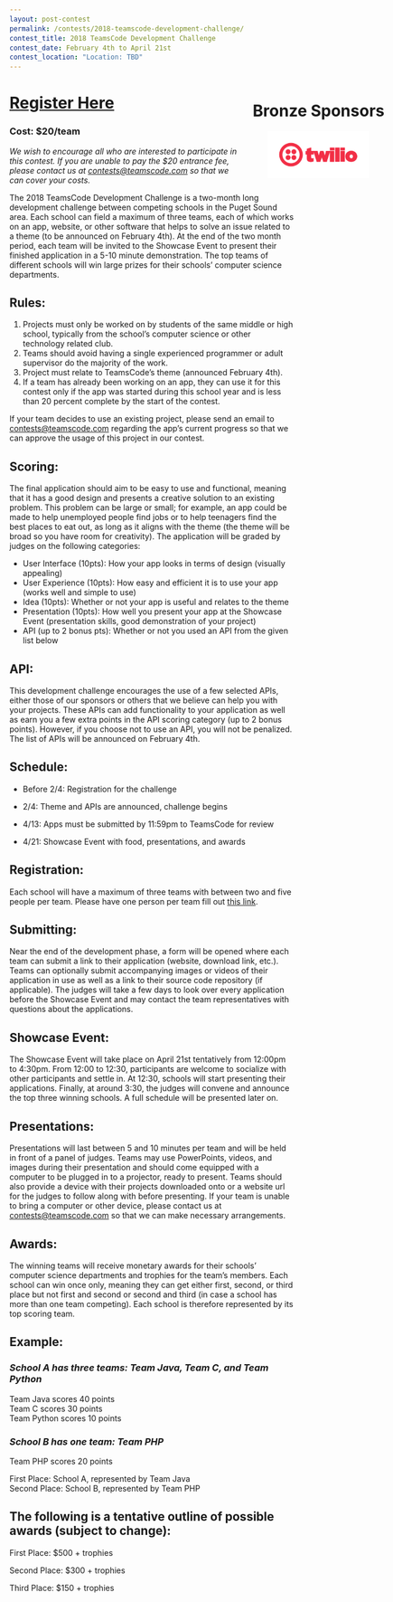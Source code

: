 ```yaml
---
layout: post-contest
permalink: /contests/2018-teamscode-development-challenge/
contest_title: 2018 TeamsCode Development Challenge
contest_date: February 4th to April 21st
contest_location: "Location: TBD"
---
```


<div style="float: right; margin-right: -160px; margin-left: 20px; text-align: center;">
  <h1 style="text-align: left"><b>Bronze Sponsors</b></h1>
  <a href="https://twilio.com"><img src="/assets/images/sponsor_twilio.png" alt="Twilio" style="width:180px;"></a>
</div>

# [Register Here](https://teamscode.typeform.com/to/pqwej3)

### **Cost: $20/team** 

*We wish to encourage all who are interested to participate in this contest. If you are unable to pay the $20 entrance fee, please contact us at [contests@teamscode.com](mailto:contests@teamscode.com) so that we can cover your costs.*

The 2018 TeamsCode Development Challenge is a two-month long development challenge between competing schools in the Puget Sound area. Each school can field a maximum of three teams, each of which works on an app, website, or other software that helps to solve an issue related to a theme (to be announced on February 4th). At the end of the two month period, each team will be invited to the Showcase Event to present their finished application in a 5-10 minute demonstration. The top teams of different schools will win large prizes for their schools’ computer science departments.

## Rules: 

1. Projects must only be worked on by students of the same middle or high school, typically from the school’s computer science or other technology related club. 
2. Teams should avoid having a single experienced programmer or adult supervisor do the majority of the work.
3. Project must relate to TeamsCode’s theme (announced February 4th).
4. If a team has already been working on an app, they can use it for this contest only if the app was started during this school year and is less than 20 percent complete by the start of the contest. 

If your team decides to use an existing project, please send an email to contests@teamscode.com regarding the app’s current progress so that we can approve the usage of this project in our contest. 

## Scoring: 

The final application should aim to be easy to use and functional, meaning that it has a good design and presents a creative solution to an existing problem. This problem can be large or small; for example, an app could be made to help unemployed people find jobs or to help teenagers find the best places to eat out, as long as it aligns with the theme (the theme will be broad so you have room for creativity). The application will be graded by judges on the following categories: 

* User Interface (10pts): How your app looks in terms of design (visually appealing)
* User Experience (10pts): How easy and efficient it is to use your app (works well and simple to use)
* Idea (10pts): Whether or not your app is useful and relates to the theme 
* Presentation (10pts): How well you present your app at the Showcase Event (presentation skills, good demonstration of your project)
* API (up to 2 bonus pts): Whether or not you used an API from the given list below

## API:  

This development challenge encourages the use of a few selected APIs, either those of our sponsors or others that we believe can help you with your projects. These APIs can add functionality to your application as well as earn you a few extra points in the API scoring category (up to 2 bonus points). However, if you choose not to use an API, you will not be penalized. The list of APIs will be announced on February 4th. 

## Schedule: 

* Before 2/4: Registration for the challenge

* 2/4: Theme and APIs are announced, challenge begins

* 4/13: Apps must be submitted by 11:59pm to TeamsCode for review

* 4/21: Showcase Event with food, presentations, and awards

## Registration: 

Each school will have a maximum of three teams with between two and five people per team. Please have one person per team fill out [this link](https://teamscode.typeform.com/to/pqwej3). 

## Submitting: 

Near the end of the development phase, a form will be opened where each team can submit a link to their application (website, download link, etc.). Teams can optionally submit accompanying images or videos of their application in use as well as a link to their source code repository (if applicable). The judges will take a few days to look over every application before the Showcase Event and may contact the team representatives with questions about the applications. 

## Showcase Event: 

The Showcase Event will take place on April 21st tentatively from 12:00pm to 4:30pm. From 12:00 to 12:30, participants are welcome to socialize with other participants and settle in. At 12:30, schools will start presenting their applications. Finally, at around 3:30, the judges will convene and announce the top three winning schools. A full schedule will be presented later on. 

## Presentations:

Presentations will last between 5 and 10 minutes per team and will be held in front of a panel of judges. Teams may use PowerPoints, videos, and images during their presentation and should come equipped with a computer to be plugged in to a projector, ready to present. Teams should also provide a device with their projects downloaded onto or a website url for the judges to follow along with before presenting. If your team is unable to bring a computer or other device, please contact us at contests@teamscode.com so that we can make necessary arrangements. 

## Awards: 

The winning teams will receive monetary awards for their schools’ computer science departments and trophies for the team’s members. Each school can win once only, meaning they can get either first, second, or third place but not first and second or second and third (in case a school has more than one team competing). Each school is therefore represented by its top scoring team. 

## Example: 

### *School A has three teams: Team Java, Team C, and Team Python* 
Team Java scores 40 points  
Team C scores 30 points  
Team Python scores 10 points  

### *School B has one team: Team PHP*  
Team PHP scores 20 points  

First Place: School A, represented by Team Java  
Second Place: School B, represented by Team PHP  

## The following is a tentative outline of possible awards (subject to change): 

First Place: $500 + trophies

Second Place: $300 + trophies

Third Place: $150 + trophies
